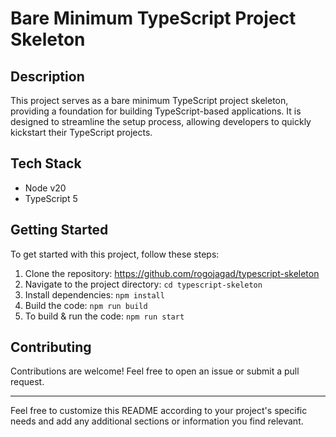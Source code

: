 # Bare Minimum TypeScript Project Skeleton

## Description
This project serves as a bare minimum TypeScript project skeleton, providing a foundation for building TypeScript-based applications. It is designed to streamline the setup process, allowing developers to quickly kickstart their TypeScript projects.

## Tech Stack
- Node v20
- TypeScript 5

## Getting Started
To get started with this project, follow these steps:

1. Clone the repository: https://github.com/rogojagad/typescript-skeleton
2. Navigate to the project directory: `cd typescript-skeleton`
3. Install dependencies: `npm install`
4. Build the code: `npm run build`
5. To build & run the code: `npm run start`

## Contributing
Contributions are welcome! Feel free to open an issue or submit a pull request.

---

Feel free to customize this README according to your project's specific needs and add any additional sections or information you find relevant.
